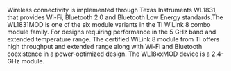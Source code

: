Wireless connectivity is implemented through Texas Instruments WL1831, that provides Wi-Fi, Bluetooth 2.0 and Bluetooth Low Energy standards.The WL1831MOD is one of the six module variants in the TI WiLink 8 combo module family. For designs requiring performance in the 5 GHz band and extended temperature range.
The certified WiLink 8 module from TI offers high throughput and extended range along with Wi-Fi and Bluetooth coexistence in a power-optimized design. The WL18xxMOD device is a 2.4-GHz module.

